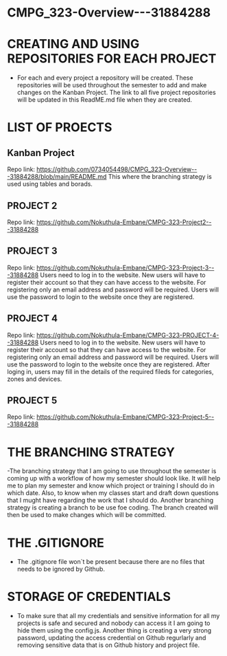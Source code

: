 # CMPG_323-Overview---31884288

# CREATING AND USING REPOSITORIES FOR EACH PROJECT
- For each and every project a repository will be created. These repositories will be used throughout the semester to add and make changes on the Kanban Project. The link to all five project repositories will be updated in this ReadME.md file when they are created.

# LIST OF PROECTS
## Kanban Project 
Repo link: https://github.com/0734054498/CMPG_323-Overview---31884288/blob/main/README.md
This where the branching strategy is used using tables and borads.
## PROJECT 2 
Repo link: https://github.com/Nokuthula-Embane/CMPG-323-Project2---31884288 
## PROJECT 3 
Repo link: https://github.com/Nokuthula-Embane/CMPG-323-Project-3---31884288
Users need to log in to the website. New users will have to register their account so that they can have access to the website. For registering only an email address and password will be required. Users will use the password to login to the website once they are registered.
## PROJECT 4 
Repo link: https://github.com/Nokuthula-Embane/CMPG-323-PROJECT-4--31884288
Users need to log in to the website. New users will have to register their account so that they can have access to the website. For registering only an email address and password will be required. Users will use the password to login to the website once they are registered. After loging in, users may fill in the details of the required fileds for categories, zones and devices.
## PROJECT 5 
Repo link: https://github.com/Nokuthula-Embane/CMPG-323-Project-5---31884288

# THE BRANCHING STRATEGY
-The branching strategy that I am going to use throughout the semester is coming up with a workflow of how my semester should look like. It will help me to plan my semester and know which project or training I should do in which date. Also, to know when my classes start and draft down questions that I mught have regarding the work that I should do. Another branching strategy is creating a branch to be use foe coding. The branch created will then be used to make changes which will be committed.

# THE .GITIGNORE
- The .gitignore file won`t be present because there are no files that needs to be ignored by Github.

# STORAGE OF CREDENTIALS
- To make sure that all my credentials and sensitive information for all my projects is safe and secured and nobody can access it I am going to hide them using the config.js. Another thing is creating a very strong password, updating the access credential on Github regurlarly and removing sensitive data that is on Github history and project file.


